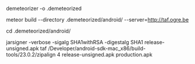 demeteorizer -o .demeteorized

meteor build --directory .demeteorized/android/ --server=http://taf.ogre.be

cd .demeteorized/android/

jarsigner -verbose -sigalg SHA1withRSA -digestalg SHA1 release-unsigned.apk taf
/Developer/android-sdk-mac_x86/build-tools/23.0.2/zipalign 4 release-unsigned.apk production.apk